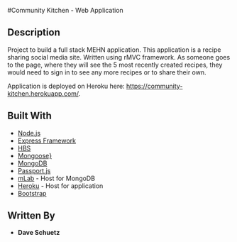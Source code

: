 #Community Kitchen - Web Application

## Description
Project to build a full stack MEHN application. This application is a recipe sharing social media site. Written using rMVC framework. As someone goes to the page, where they will see the 5 most recently created recipes, they would need to sign in to see any more recipes or to share their own.

Application is deployed on Heroku here: https://community-kitchen.herokuapp.com/.


## Built With
* [Node.js](https://nodejs.org/en/)
* [Express Framework](https://expressjs.com/)
* [HBS](https://www.npmjs.com/package/hbs)
* [Mongoose}](http://mongoosejs.com/)
* [MongoDB](https://www.mongodb.com/)
* [Passport.js](http://www.passportjs.org/)
* [mLab](https://mlab.com/) - Host for MongoDB
* [Heroku](https://www.heroku.com/) - Host for application
* [Bootstrap](https://getbootstrap.com/)


## Written By
* **Dave Schuetz**